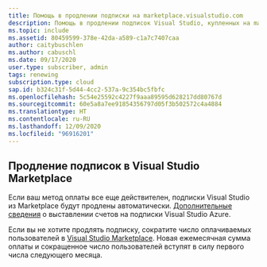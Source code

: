 ```yaml
---
title: Помощь в продлении подписки на marketplace.visualstudio.com
description: Помощь в продлении подписок Visual Studio, купленных на marketplace.visualstudio.com.
ms.topic: include
ms.assetid: 80459599-378e-42da-a589-c1a7c7407caa
author: caitybuschlen
ms.author: cabuschl
ms.date: 09/17/2020
user.type: subscriber, admin
tags: renewing
subscription.type: cloud
sap.id: b324c31f-5d44-4cc2-537a-9c354bc5fbfc
ms.openlocfilehash: 5c54e25592c4227f9aaa89595d628217dd80767d
ms.sourcegitcommit: 60e5a8a7ee91854356797d05f3b502572c4a4884
ms.translationtype: HT
ms.contentlocale: ru-RU
ms.lasthandoff: 12/09/2020
ms.locfileid: "96916201"
---
```

## <a name="renewing-subscriptions-through-visual-studio-marketplace"></a>Продление подписок в Visual Studio Marketplace 

Если ваш метод оплаты все еще действителен, подписки Visual Studio из Marketplace будут продлены автоматически. [Дополнительные сведения](https://docs.microsoft.com/visualstudio/subscriptions/vscloud-billing-faq) о выставлении счетов на подписки Visual Studio Azure. 

Если вы не хотите продлять подписку, сократите число оплачиваемых пользователей в [Visual Studio Marketplace](https://marketplace.visualstudio.com/subscriptions). Новая ежемесячная сумма оплаты и сокращенное число пользователей вступят в силу первого числа следующего месяца. 
